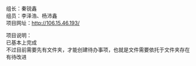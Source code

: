组长：秦锐鑫  
组员：李泽浩、杨沛鑫  
项目网址：http://106.15.46.193/  

项目说明：  
已基本上完成  
不过目前需要先有文件夹，才能创建待办事项，也就是文件需要依托于文件夹存在  
有待改进  
